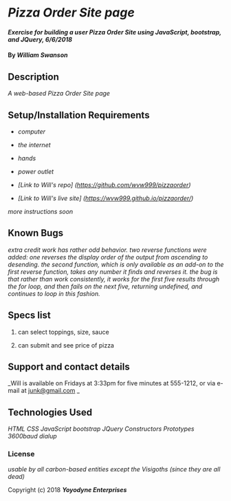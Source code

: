 # _Pizza Order Site page_

#### _Exercise for building a user Pizza Order Site using JavaScript, bootstrap, and JQuery, 6/6/2018_

#### By _**William Swanson**_

## Description

_A web-based Pizza Order Site page_

## Setup/Installation Requirements

* _computer_
* _the internet_
* _hands_
* _power outlet_
* _[Link to Will's repo] (https://github.com/wvw999/pizzaorder)_

* _[Link to Will's live site] (https://wvw999.github.io/pizzaorder/)_

_more instructions soon_

## Known Bugs

_extra credit work has rather odd behavior. two reverse functions were added: one reverses the display order of the output from ascending to desending. the second function, which is only available as an add-on to the first reverse function, takes any number it finds and reverses it. the bug is that rather than work consistently, it works for the first five results through the for loop, and then fails on the next five, returning undefined, and continues to loop in this fashion._

## Specs list

1. can select toppings, size, sauce

1. can submit and see price of pizza

## Support and contact details

_Will is available on Fridays at 3:33pm for five minutes at 555-1212, or via e-mail at junk@gmail.com _

## Technologies Used

_HTML CSS JavaScript bootstrap JQuery Constructors Prototypes 3600baud dialup_

### License

*usable by all carbon-based entities except the Visigoths (since they are all dead)*

Copyright (c) 2018 **_Yoyodyne Enterprises_**
